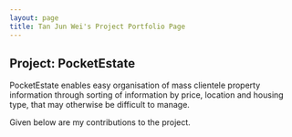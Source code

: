 ```yaml
---
layout: page
title: Tan Jun Wei's Project Portfolio Page
---
```


## Project: PocketEstate

PocketEstate enables easy organisation of mass clientele property information through sorting of information by price,
location and housing type, that may otherwise be difficult to manage.

Given below are my contributions to the project.

